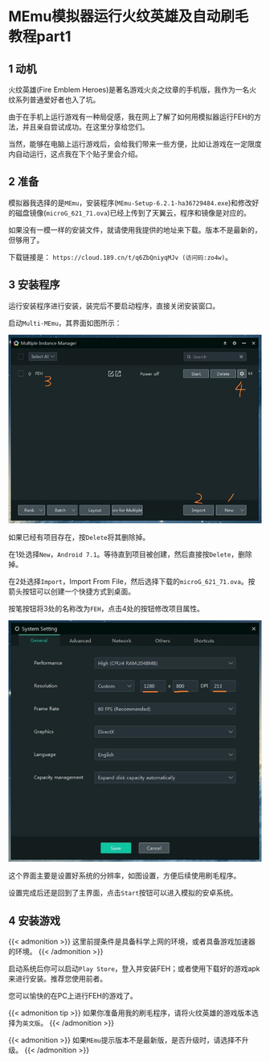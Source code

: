 # MEmu模拟器运行火纹英雄及自动刷毛教程part1


## 1 动机

火纹英雄(Fire Emblem Heroes)是著名游戏火炎之纹章的手机版，我作为一名火纹系列普通爱好者也入了坑。

由于在手机上运行游戏有一种局促感，我在网上了解了如何用模拟器运行FEH的方法，并且亲自尝试成功。在这里分享给您们。

当然，能够在电脑上运行游戏后，会给我们带来一些方便，比如让游戏在一定限度内自动运行，这点我在下个贴子里会介绍。

## 2 准备

模拟器我选择的是`MEmu`，安装程序(`MEmu-Setup-6.2.1-ha36729484.exe`)和修改好的磁盘镜像(`microG_621_71.ova`)已经上传到了天翼云，程序和镜像是对应的。

如果没有一模一样的安装文件，就请使用我提供的地址来下载。版本不是最新的，但够用了。

下载链接是： `https://cloud.189.cn/t/q6ZbQniyqMJv (访问码:zo4w)`。

## 3 安装程序

运行安装程序进行安装，装完后不要启动程序，直接关闭安装窗口。

启动`Multi-MEmu`，其界面如图所示：

![Multi-MEmu界面](1.jpg "Multi-MEmu界面")

如果已经有项目存在，按`Delete`将其删除掉。

在1处选择`New`，`Android 7.1`。等待直到项目被创建，然后直接按`Delete`，删除掉。

在2处选择`Import`，Import From File，然后选择下载的`microG_621_71.ova`。按箭头按钮可以创建一个快捷方式到桌面。

按笔按钮将3处的名称改为`FEH`，点击4处的按钮修改项目属性。

![System Setting界面](2.jpg "System Setting界面")

这个界面主要是设置好系统的分辨率，如图设置，方便后续使用刷毛程序。

设置完成后还是回到了主界面，点击`Start`按钮可以进入模拟的安卓系统。

## 4 安装游戏

{{< admonition >}}
这里前提条件是具备科学上网的环境，或者具备游戏加速器的环境。
{{< /admonition >}}

启动系统后你可以启动`Play Store`，登入并安装FEH；或者使用下载好的游戏apk来进行安装。推荐您使用前者。

您可以愉快的在PC上进行FEH的游戏了。

{{< admonition tip >}}
如果你准备用我的刷毛程序，请将火纹英雄的游戏版本选择为`英文版`。
{{< /admonition >}}

{{< admonition >}}
如果`MEmu`提示版本不是最新版，是否升级时，请选择不升级。
{{< /admonition >}}


